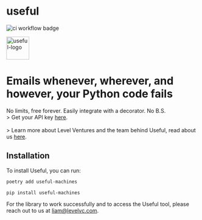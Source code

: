 # useful

![ci workflow badge](https://github.com/level-vc/useful-lite-client/actions/workflows/ci.yml/badge.svg?branch=main)

<img alt="useful-logo" src="https://lh3.googleusercontent.com/d/16bGwDOK_DCdY39TE11RMSXHRgKaFaEJN" width="60">

<h1>Emails whenever, wherever, and however, your Python code fails</h1>
No limits, free forever. Easily integrate with a decorator. No B.S.

<br>
> Get your API key <a href="https://usefulmachines.dev/">here</a>. <br><br>
> Learn more about Level Ventures and the team behind Useful, read about us <a href="https://levelvc.com/">here</a>.

## Installation

To install Useful, you can run:

```bash
poetry add useful-machines
```

```bash
pip install useful-machines
```

For the library to work successfully and to access the Useful tool, please reach out to us at <liam@levelvc.com>.
